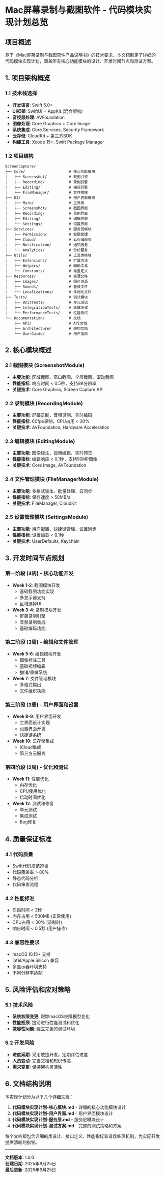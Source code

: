 # Mac屏幕录制与截图软件 - 代码模块实现计划总览

## 项目概述

基于《Mac屏幕录制与截图软件产品说明书》的技术要求，本文档制定了详细的代码模块实现计划，涵盖所有核心功能模块的设计、开发时间节点和测试方案。

## 1. 项目架构概览

### 1.1 技术栈选择
- **开发语言**: Swift 5.0+
- **UI框架**: SwiftUI + AppKit (混合架构)
- **音视频处理**: AVFoundation
- **图像处理**: Core Graphics + Core Image
- **系统集成**: Core Services, Security Framework
- **云存储**: CloudKit + 第三方SDK
- **构建工具**: Xcode 15+, Swift Package Manager

### 1.2 项目结构
```
ScreenCapture/
├── Core/                    # 核心功能模块
│   ├── Screenshot/          # 截图引擎
│   ├── Recording/           # 录制引擎
│   ├── Editing/             # 编辑引擎
│   └── FileManager/         # 文件管理
├── UI/                      # 用户界面模块
│   ├── Main/                # 主界面
│   ├── Screenshot/          # 截图界面
│   ├── Recording/           # 录制界面
│   ├── Editing/             # 编辑界面
│   └── Settings/            # 设置界面
├── Services/                # 服务层模块
│   ├── Permission/          # 权限管理
│   ├── Cloud/               # 云存储服务
│   ├── Notification/        # 通知服务
│   └── Analytics/           # 分析服务
├── Utils/                   # 工具类模块
│   ├── Extensions/          # 扩展方法
│   ├── Helpers/             # 辅助工具
│   └── Constants/           # 常量定义
├── Resources/               # 资源文件
│   ├── Images/              # 图片资源
│   ├── Sounds/              # 音效文件
│   └── Localizations/       # 本地化文件
├── Tests/                   # 测试模块
│   ├── UnitTests/           # 单元测试
│   ├── IntegrationTests/    # 集成测试
│   └── PerformanceTests/    # 性能测试
└── Documentation/           # 文档
    ├── API/                 # API文档
    ├── Architecture/        # 架构文档
    └── UserGuide/           # 用户指南
```

## 2. 核心模块概述

### 2.1 截图模块 (ScreenshotModule)
- **主要功能**: 区域截图、窗口截图、全屏截图、滚动截图
- **性能指标**: 响应时间 < 0.5秒，支持8K分辨率
- **关键技术**: Core Graphics, Screen Capture API

### 2.2 录制模块 (RecordingModule)
- **主要功能**: 屏幕录制、音频录制、实时编码
- **性能指标**: 60fps录制，CPU占用 < 30%
- **关键技术**: AVFoundation, Hardware Acceleration

### 2.3 编辑模块 (EditingModule)
- **主要功能**: 图像标注、视频编辑、实时预览
- **性能指标**: 编辑响应 < 0.1秒，支持50MP图像
- **关键技术**: Core Image, AVFoundation

### 2.4 文件管理模块 (FileManagerModule)
- **主要功能**: 多格式输出、批量处理、云同步
- **性能指标**: 保存速度 > 50MB/s
- **关键技术**: FileManager, CloudKit

### 2.5 设置管理模块 (SettingsModule)
- **主要功能**: 用户配置、快捷键管理、设置同步
- **性能指标**: 设置加载 < 0.1秒
- **关键技术**: UserDefaults, Keychain

## 3. 开发时间节点规划

### 第一阶段 (4周) - 核心功能开发
- **Week 1-2**: 截图模块开发
  - 基础截图功能实现
  - 多显示器支持
  - 区域选择UI
- **Week 3-4**: 录制模块开发
  - 屏幕录制引擎
  - 音频录制集成
  - 基础编码功能

### 第二阶段 (3周) - 编辑和文件管理
- **Week 5-6**: 编辑模块开发
  - 图像标注工具
  - 基础视频编辑
  - 撤销/重做系统
- **Week 7**: 文件管理模块
  - 多格式输出
  - 文件组织功能

### 第三阶段 (3周) - 用户界面和设置
- **Week 8-9**: 用户界面开发
  - 主界面设计实现
  - 设置界面开发
  - 快捷键系统
- **Week 10**: 云存储集成
  - iCloud集成
  - 第三方云服务

### 第四阶段 (2周) - 优化和测试
- **Week 11**: 性能优化
  - 内存优化
  - CPU使用优化
  - 启动时间优化
- **Week 12**: 测试和修复
  - 单元测试
  - 集成测试
  - Bug修复

## 4. 质量保证标准

### 4.1 代码质量
- Swift代码规范遵循
- 代码覆盖率 > 80%
- 静态代码分析
- 代码审查流程

### 4.2 性能标准
- 启动时间 < 3秒
- 内存占用 < 500MB (正常使用)
- CPU占用 < 30% (录制时)
- 响应时间 < 0.5秒 (用户操作)

### 4.3 兼容性要求
- macOS 10.15+ 支持
- Intel/Apple Silicon 兼容
- 多显示器环境支持
- 不同分辨率适配

## 5. 风险评估和应对策略

### 5.1 技术风险
- **系统权限变更**: 跟踪macOS权限模型变化
- **性能瓶颈**: 提前进行性能测试和优化
- **兼容性问题**: 建立完善的测试环境

### 5.2 开发风险
- **进度延期**: 采用敏捷开发，定期评估进度
- **人员变动**: 完善文档和知识传递
- **需求变更**: 保持架构灵活性

## 6. 文档结构说明

本实现计划分为以下几个详细文档：

1. **代码模块实现计划-核心模块.md** - 详细的核心功能模块设计
2. **代码模块实现计划-用户界面.md** - 用户界面模块设计
3. **代码模块实现计划-服务层.md** - 服务层模块设计
4. **代码模块实现计划-测试方案.md** - 完整的测试策略和方案

每个文档都包含详细的类设计、接口定义、性能指标和错误处理机制，为实际开发提供清晰的指导。

---

**文档版本**: 1.0.0  
**创建日期**: 2025年9月25日  
**最后更新**: 2025年9月25日